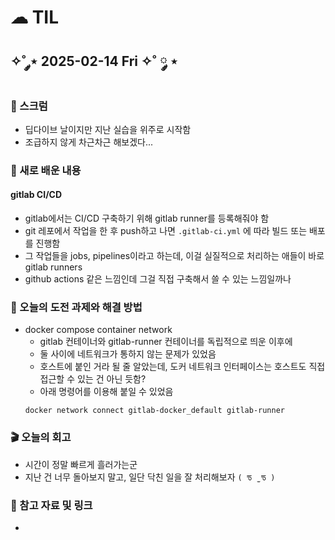 # ☁︎ TIL

## ✧˚ ༘⋆ 2025-02-14 Fri ✧˚ ༘ ⋆

### 💬 스크럼
- 딥다이브 날이지만 지난 실습을 위주로 시작함
- 조급하지 않게 차근차근 해보겠다...

### 🖤 새로 배운 내용
#### gitlab CI/CD
- gitlab에서는 CI/CD 구축하기 위해 gitlab runner를 등록해줘야 함
- git 레포에서 작업을 한 후 push하고 나면 `.gitlab-ci.yml` 에 따라 빌드 또는 배포를 진행함
- 그 작업들을 jobs, pipelines이라고 하는데, 이걸 실질적으로 처리하는 애들이 바로 gitlab runners
- github actions 같은 느낌인데 그걸 직접 구축해서 쓸 수 있는 느낌일까나

### 🏁 오늘의 도전 과제와 해결 방법
- docker compose container network
    - gitlab 컨테이너와 gitlab-runner 컨테이너를 독립적으로 띄운 이후에
    - 둘 사이에 네트워크가 통하지 않는 문제가 있었음
    - 호스트에 붙인 거라 될 줄 알았는데, 도커 네트워크 인터페이스는 호스트도 직접 접근할 수 있는 건 아닌 듯함?
    - 아래 명령어를 이용해 붙일 수 있었음
    ```
    docker network connect gitlab-docker_default gitlab-runner
    ```


### 🎬 오늘의 회고
- 시간이 정말 빠르게 흘러가는군
- 지난 건 너무 돌아보지 말고, 일단 닥친 일을 잘 처리해보자 `( ᖛ ̫ ᖛ )`

### 👀 참고 자료 및 링크
- 